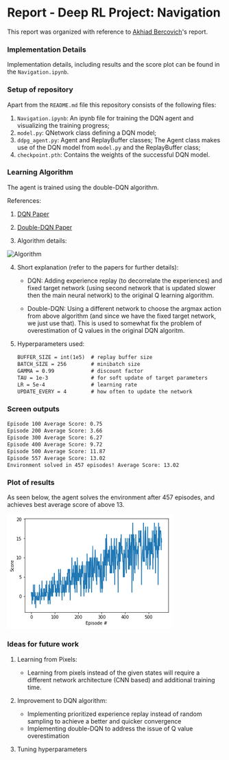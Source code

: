 [//]: # (Image References)

[image1]: https://user-images.githubusercontent.com/15965062/44311825-11761100-a3f7-11e8-8412-5d14ee230bf7.png "Algorithm"
[image2]: https://raw.githubusercontent.com/lutaodai/DRL-Banana-Navigation/master/score.png "Plot of Rewards"

# Report - Deep RL Project: Navigation

This report was organized with reference to [Akhiad Bercovich](https://github.com/akhiadber/banana_dqn/blob/master/REPORT.md)'s report.

### Implementation Details
Implementation details, including results and the score plot can be found in the `Navigation.ipynb`.  

### Setup of repository
Apart from the `README.md` file this repository consists of the following files:

1. `Navigation.ipynb`: An ipynb file for training the DQN agent and visualizing the training progress;
1. `model.py`: QNetwork class defining a DQN model;
1. `ddpg_agent.py`: Agent and ReplayBuffer classes; The Agent class makes use of the DQN model from `model.py` and the ReplayBuffer class;
1. `checkpoint.pth`: Contains the weights of the successful DQN model.


### Learning Algorithm

The agent is trained using the double-DQN algorithm.

References:
1. [DQN Paper](https://storage.googleapis.com/deepmind-media/dqn/DQNNaturePaper.pdf)

2. [Double-DQN Paper](https://arxiv.org/abs/1509.06461)

3. Algorithm details: 

![Algorithm][image1]


4. Short explanation (refer to the papers for further details):
    - DQN: Adding experience replay (to decorrelate the experiences) and fixed target network (using second network that is updated slower then the main neural network) to the original Q learning algorithm.

    - Double-DQN: Using a different network to choose the argmax action from above algorithm (and since we have the fixed target network, we just use that). This is used to somewhat fix the problem of overestimation of Q values in the original DQN algoritm.
    
5. Hyperparameters used:
    ```
    BUFFER_SIZE = int(1e5)  # replay buffer size
    BATCH_SIZE = 256        # minibatch size
    GAMMA = 0.99            # discount factor
    TAU = 1e-3              # for soft update of target parameters
    LR = 5e-4               # learning rate 
    UPDATE_EVERY = 4        # how often to update the network
    ```
### Screen outputs
```
Episode 100	Average Score: 0.75
Episode 200	Average Score: 3.66
Episode 300	Average Score: 6.27
Episode 400	Average Score: 9.72
Episode 500	Average Score: 11.87
Episode 557	Average Score: 13.02
Environment solved in 457 episodes!	Average Score: 13.02
```

### Plot of results

As seen below, the agent solves the environment after 457 episodes, and achieves best average score of above 13.

![Plot of Rewards][image2]

###  Ideas for future work

1. Learning from Pixels:
    - Learning from pixels instead of the given states will require a different network architecture (CNN based) and additional training time.

2. Improvement to DQN algorithm:
    - Implementing prioritized experience replay instead of random sampling to achieve a better and quicker convergence
    - Implementing double-DQN to address the issue of Q value overestimation

3. Tuning hyperparameters

